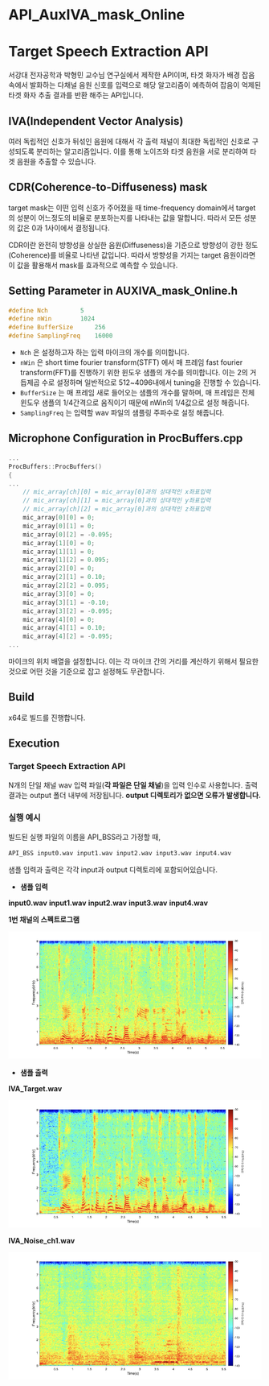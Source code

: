 # API_AuxIVA_mask_Online

# Target Speech Extraction **API**

서강대 전자공학과 박형민 교수님 연구실에서 제작한 API이며, 타겟 화자가 배경 잡음 속에서 발화하는 다채널 음원 신호를 입력으로 해당 알고리즘이 예측하여 잡음이 억제된 타겟 화자 추출 결과를 반환 해주는 API입니다.

## **IVA(Independent Vector Analysis)**

여러 독립적인 신호가 뒤섞인 음원에 대해서 각 출력 채널이 최대한 독립적인 신호로 구성되도록 분리하는 알고리즘입니다. 이를 통해 노이즈와 타겟 음원을 서로 분리하여 타겟 음원을 추출할 수 있습니다.


## **CDR(Coherence-to-Diffuseness) mask**

target mask는 이떤 입력 신호가 주어졌을 때 time-frequency domain에서 target의 성분이 어느정도의 비율로 분포하는지를 나타내는 값을 말합니다. 따라서 모든 성분의 값은 0과 1사이에서 결정됩니다. 

CDR이란 완전히 방향성을 상실한 음원(Diffuseness)을 기준으로 방향성이 강한 정도 (Coherence)를 비율로 나타낸 값입니다. 따라서 방향성을 가지는 target 음원이라면 이 값을 활용해서 mask를 효과적으로 예측할 수 있습니다.


## Setting Parameter in AUXIVA_mask_Online.h

```cpp
#define Nch			5
#define nWin		1024
#define BufferSize		256
#define SamplingFreq    16000
```

- `Nch` 은 설정하고자 하는 입력 마이크의 개수를 의미합니다.
- `nWin` 은 short time fourier transform(STFT) 에서 매 프레임 fast fourier transform(FFT)를 진행하기 위한 윈도우 샘플의 개수를 의미합니다. 이는 2의 거듭제곱 수로 설정하며 일반적으로 512~4096내에서 tuning을 진행할 수 있습니다.
- `BufferSize` 는 매 프레임 새로 들어오는 샘플의 개수를 말하며, 매 프레임은 전체 윈도우 샘플의 1/4간격으로 움직이기 때문에 nWin의 1/4값으로 설정 해줍니다.
- `SamplingFreq` 는 입력할 wav 파일의 샘플링 주파수로 설정 해줍니다.

## Microphone Configuration in ProcBuffers.cpp

```cpp
...
ProcBuffers::ProcBuffers()
{
...
	// mic_array[ch][0] = mic_array[0]과의 상대적인 x좌표입력
	// mic_array[ch][1] = mic_array[0]과의 상대적인 y좌표입력
	// mic_array[ch][2] = mic_array[0]과의 상대적인 z좌표입력
	mic_array[0][0] = 0;
	mic_array[0][1] = 0;
	mic_array[0][2] = -0.095;
	mic_array[1][0] = 0;
	mic_array[1][1] = 0;
	mic_array[1][2] = 0.095;
	mic_array[2][0] = 0;
	mic_array[2][1] = 0.10;
	mic_array[2][2] = 0.095;
	mic_array[3][0] = 0;
	mic_array[3][1] = -0.10;
	mic_array[3][2] = -0.095;
	mic_array[4][0] = 0;
	mic_array[4][1] = 0.10;
	mic_array[4][2] = -0.095;
...
```

마이크의 위치 배열을 설정합니다. 이는 각 마이크 간의 거리를 계산하기 위해서 필요한 것으로 어떤 것을 기준으로 잡고 설정해도 무관합니다.

## Build

x64로 빌드를 진행합니다.

## Execution

### **Target Speech Extraction API**

N개의 단일 채널 wav 입력 파일(**각 파일은 단일 채널**)을 입력 인수로 사용합니다. 출력 결과는 output 폴더 내부에 저장됩니다. **output 디렉토리가 없으면 오류가 발생합니다.**

### 실행 예시

빌드된 실행 파일의 이름을 API_BSS라고 가정할 때,

```bash
API_BSS input0.wav input1.wav input2.wav input3.wav input4.wav
```

샘플 입력과 출력은 각각 input과 output 디렉토리에 포함되어있습니다.

- **샘플 입력**

**input0.wav**
**input1.wav**
**input2.wav**
**input3.wav**
**input4.wav**

**1번 채널의 스펙트로그램**

![Spec1](Sample_Spec/IN1_Spec.png)

- **샘플 출력**

**IVA_Target.wav**

![Spec2](Sample_Spec/IVA_Target_Spec.png)

**IVA_Noise_ch1.wav**

![Spec3](Sample_Spec/IVA_Noise_ch1_Spec.png)
